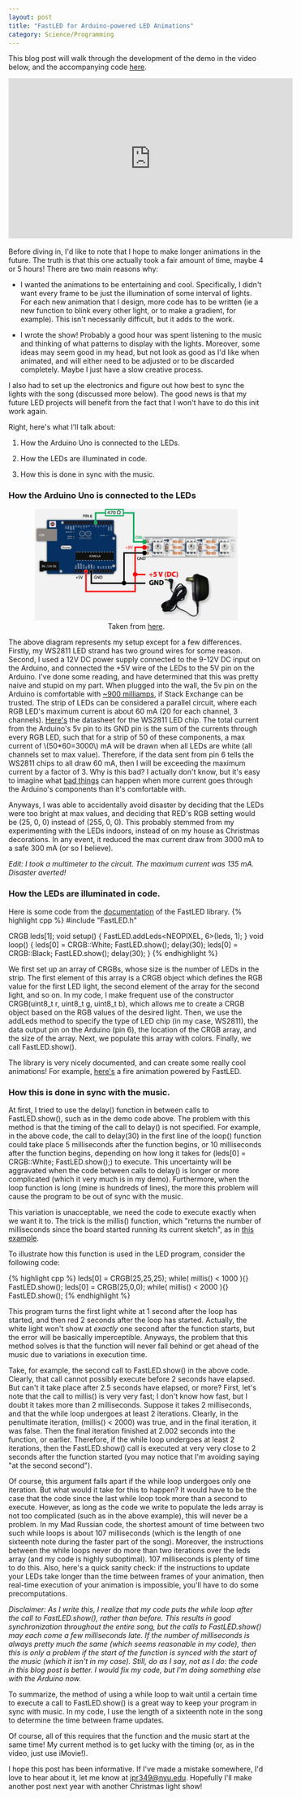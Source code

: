 ```yaml
---
layout: post
title: "FastLED for Arduino-powered LED Animations"
category: Science/Programming
---
```


<script type="text/javascript"
    src="http://cdn.mathjax.org/mathjax/latest/MathJax.js?config=TeX-AMS-MML_HTMLorMML">
</script>


This blog post will walk through the development of the demo in the video below, and the accompanying code [here](https://github.com/jpryan1/ArduinoLed/blob/master/LEDTest.ino). 

<iframe width="560" height="315" src="https://www.youtube.com/embed/1cJdcc_YAVk" frameborder="0" allowfullscreen></iframe>

Before diving in, I'd like to note that I hope to make longer animations in the future. 
The truth is that this one actually took a fair amount of time, maybe 4 or 5 hours! 
There are two main reasons why: 
    
- I wanted the animations to be entertaining and cool. Specifically, I didn't want every frame to be just the illumination of some 
    interval of lights. For each new animation that I design, more code has to be written (ie a new function to blink
    every other light, or to make a gradient, for example). This isn't necessarily difficult, but it adds to the work.
    
- I wrote the show! Probably a good hour was spent listening to the music and thinking of what patterns to display with
    the lights. Moreover, some ideas may seem good in my head, but not look as good as I'd like when animated, and will either need
    to be adjusted or to be discarded completely. Maybe I just have a slow creative process. 
    
I also had to set up the electronics and figure out how best to sync the lights with the song (discussed more below). 
The good news is that my future LED projects will benefit from the fact that I won't have to do this init work again. 

Right, here's what I'll talk about:

1) How the Arduino Uno is connected to the LEDs.
   
2) How the LEDs are illuminated in code.
   
3) How this is done in sync with the music.
   
### How the Arduino Uno is connected to the LEDs
<div style="text-align:center;" >
<figure>
<a href="/images/arduino/arduino.jpg">
<img style="width:400px;" src="/images/arduino/arduino.jpg" />
</a>
<figcaption>Taken from <a href="http://www.tweaking4all.com/hardware/arduino/arduino-ws2812-led/"> here</a>. </figcaption>
</figure>
</div>

The above diagram represents my setup except for a few differences. Firstly, my WS2811 LED strand has two ground wires for some reason. Second, I used a 12V DC power supply connected to the 9-12V DC input on the Arduino, and connected the +5V wire of the LEDs to the 5V pin on the Arduino. I've done some reading, and have determined that this was pretty naive and stupid on my part. When plugged into the wall, the 5v pin on the Arduino is comfortable with [~900 milliamps](http://electronics.stackexchange.com/questions/67092/how-much-current-can-i-draw-from-the-arduinos-pins), if Stack Exchange can be trusted. The strip of LEDs can be considered a parallel circuit, where each RGB LED's maximum current is about 60 mA (20 for each channel, 3 channels). [Here's](https://cdn-shop.adafruit.com/datasheets/WS2811.pdf) the datasheet for the WS2811 LED chip. The total current from the Arduino's 5v pin to its GND pin is the sum of the currents through every RGB LED, such that for a strip of 50 of these components, a max current of \\(50*60=3000\\) mA will be drawn when all LEDs are white (all channels set to max value). Therefore, if the data sent from pin 6 tells the WS2811 chips to all draw 60 mA, then I will be exceeding the maximum current by a factor of 3. Why is this bad? I actually don't know, but it's easy to imagine what [bad things](https://www.youtube.com/watch?v=6-_AgqpjOiU) can happen when more current goes through the Arduino's components than it's comfortable with. 

Anyways, I was able to accidentally avoid disaster by deciding that the LEDs were too bright at max values, and deciding that RED's RGB setting would be (25, 0, 0) instead of (255, 0, 0). This probably stemmed from my experimenting with the LEDs indoors, instead of on my house as Christmas decorations. In any event, it reduced the max current draw from 3000 mA to a safe 300 mA (or so I believe). 

*Edit: I took a multimeter to the circuit. The maximum current was 135 mA. Disaster averted!*

###  How the LEDs are illuminated in code.

Here is some code from the [documentation](https://github.com/FastLED/FastLED/wiki/Overview) of the FastLED library. 
{% highlight cpp %}
#include "FastLED.h"

CRGB leds[1];
void setup() { FastLED.addLeds<NEOPIXEL, 6>(leds, 1); }
void loop() { 
    leds[0] = CRGB::White; FastLED.show(); delay(30); 
    leds[0] = CRGB::Black; FastLED.show(); delay(30);
}
{% endhighlight %}

We first set up an array of CRGBs, whose size is the number of LEDs in the strip. The first element of this array is a CRGB object which defines the RGB value for the first LED light, the second element of the array for the second light, and so on. In my code, I make frequent use of the constructor CRGB(uint8_t r, uint8_t g, uint8_t b), which allows me to create a CRGB object based on the RGB values of the desired light. Then, we use the addLeds method to specify the type of LED chip (in my case, WS2811), the data output pin on the Arduino (pin 6), the location of the CRGB array, and the size of the array. Next, we populate this array with colors. Finally, we call FastLED.show(). 

The library is very nicely documented, and can create some really cool animations! For example, [here's](https://www.youtube.com/watch?v=bLmP94tx1do) a fire animation powered by FastLED. 

### How this is done in sync with the music.

At first, I tried to use the delay() function in between calls to FastLED.show(), such as in the demo code above. The problem with this method is that the timing of the call to delay() is not specified. For example, in the above code, the call to delay(30) in the first line of the loop() function could take place 5 milliseconds after the function begins, or 10 milliseconds after the function begins, depending on how long it takes for (leds[0] = CRGB::White; FastLED.show();) to execute. 
This uncertainty will be aggravated when the code between calls to delay() is longer or more complicated (which it very much is in my demo). Furthermore, when the loop function is long (mine is hundreds of lines), the more this problem will cause the program to be out of sync with the music. 

This variation is unacceptable, we need the code to execute exactly when we want it to. The trick is the millis() function, which "returns the number of milliseconds since the board started running its current sketch", as in [this example](https://www.arduino.cc/en/Tutorial/BlinkWithoutDelay). 

To illustrate how this function is used in the LED program, consider the following code:

{% highlight cpp %}
leds[0] = CRGB(25,25,25);
while( millis() < 1000 ){}
FastLED.show();
leds[0] = CRGB(25,0,0);
while( millis() < 2000 ){}
FastLED.show();
{% endhighlight %}

This program turns the first light white at 1 second after the loop has started, and then red 2 seconds after the loop has started. Actually, the white light won't show at *exactly* one second after the function starts, but the error will be basically imperceptible. Anyways, the problem that this method solves is that the function will never fall behind or get ahead of the music due to variations in execution time. 

Take, for example, the second call to FastLED.show() in the above code. Clearly, that call cannot possibly execute before 2 seconds have elapsed. But can't it take place after 2.5 seconds have elapsed, or more? First, let's note that the call to millis() is very very fast; I don't know how fast, but I doubt it takes more than 2 milliseconds. Suppose it takes 2 milliseconds, and that the while loop undergoes at least 2 iterations. Clearly, in the penultimate iteration, (millis() < 2000) was true, and in the final iteration, it was false. Then the final iteration finished at 2.002 seconds into the function, or earlier. Therefore, if the while loop undergoes at least 2 iterations, then the FastLED.show() call is executed at very very close to 2 seconds after the function started (you may notice that I'm avoiding saying "at the second second"). 

Of course, this argument falls apart if the while loop undergoes only one iteration. But what would it take for this to happen? It would have to be the case that the code since the last while loop took more than a second to execute. However, as long as the code we write to populate the leds array is not too complicated (such as in the above example), this will never be a problem. In my Mad Russian code, the shortest amount of time between two such while loops is about 107 milliseconds (which is the length of one sixteenth note during the faster part of the song). Moreover, the instructions between the while loops never do more than two iterations over the leds array (and my code is highly suboptimal). 107 milliseconds is plenty of time to do this. Also, here's a quick sanity check: if the instructions to update your LEDs take longer than the time between frames of your animation, then real-time execution of your animation is impossible, you'll have to do some precomputations. 

*Disclaimer: As I write this, I realize that my code puts the while loop after the call to FastLED.show(), rather than before. This results in good synchronization throughout the entire song, but the calls to FastLED.show() may each come a few milliseconds late. If the number of milliseconds is always pretty much the same (which seems reasonable in my code), then this is only a problem if the start of the function is synced with the start of the music (which it isn't in my case). Still, do as I say, not as I do: the code in this blog post is better. I would fix my code, but I'm doing something else with the Arduino now.*

To summarize, the method of using a while loop to wait until a certain time to execute a call to FastLED.show() is a great way to keep your program in sync with music. In my code, I use the length of a sixteenth note in the song to determine the time between frame updates. 

Of course, all of this requires that the function and the music start at the same time! My current method is to get lucky with the timing (or, as in the video, just use iMovie!).

I hope this post has been informative. If I've made a mistake somewhere, I'd love to hear about it, let me know at jpr349@nyu.edu. Hopefully I'll make another post next year with another Christmas light show!
